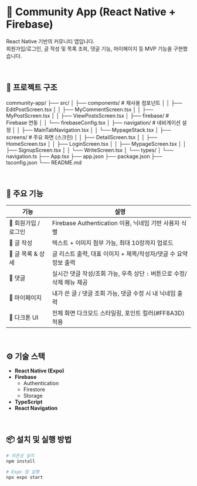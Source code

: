 # 🧡 Community App (React Native + Firebase)

React Native 기반의 커뮤니티 앱입니다.  
회원가입/로그인, 글 작성 및 목록 조회, 댓글 기능, 마이페이지 등 MVP 기능을 구현했습니다.

<br/>

## 📁 프로젝트 구조
community-app/
├── src/
│ ├── components/ # 재사용 컴포넌트
│ │ ├── EditPostScreen.tsx
│ │ ├── MyCommentScreen.tsx
│ │ ├── MyPostScreen.tsx
│ │ ├── ViewPostsScreen.tsx
│ ├── firebase/ # Firebase 연동
│ │ └── firebaseConfig.tsx
│ ├── navigation/ # 네비게이션 설정
│ │ ├── MainTabNavigation.tsx
│ │ └── MypageStack.tsx
│ ├── screens/ # 주요 화면 (스크린)
│ │ ├── DetailScreen.tsx
│ │ ├── HomeScreen.tsx
│ │ ├── LoginScreen.tsx
│ │ ├── MypageScreen.tsx
│ │ ├── SignupScreen.tsx
│ │ └── WriteScreen.tsx
│ └── types/
│ └── navigation.ts
├── App.tsx
├── app.json
├── package.json
├── tsconfig.json
└── README.md

<br/>

## 🚀 주요 기능

| 기능               | 설명                                                                 |
|--------------------|----------------------------------------------------------------------|
| 🔐 회원가입 / 로그인 | Firebase Authentication 이용, 닉네임 기반 사용자 식별                        |
| 📝 글 작성           | 텍스트 + 이미지 첨부 가능, 최대 10장까지 업로드                                 |
| 📃 글 목록 & 상세    | 글 리스트 출력, 대표 이미지 + 제목/작성자/댓글 수 요약 정보 출력               |
| 💬 댓글             | 실시간 댓글 작성/조회 가능, 우측 상단 `:` 버튼으로 수정/삭제 메뉴 제공          |
| 👤 마이페이지       | 내가 쓴 글 / 댓글 조회 가능, 댓글 수정 시 내 닉네임 출력                        |
| 📱 다크톤 UI        | 전체 화면 다크모드 스타일링, 포인트 컬러(#FF8A3D) 적용                           |

<br/>

## ⚙️ 기술 스택

- **React Native (Expo)**
- **Firebase**
  - Authentication
  - Firestore
  - Storage
- **TypeScript**
- **React Navigation**

<br/>

## 📦 설치 및 실행 방법

```bash
# 의존성 설치
npm install

# Expo 앱 실행
npx expo start
